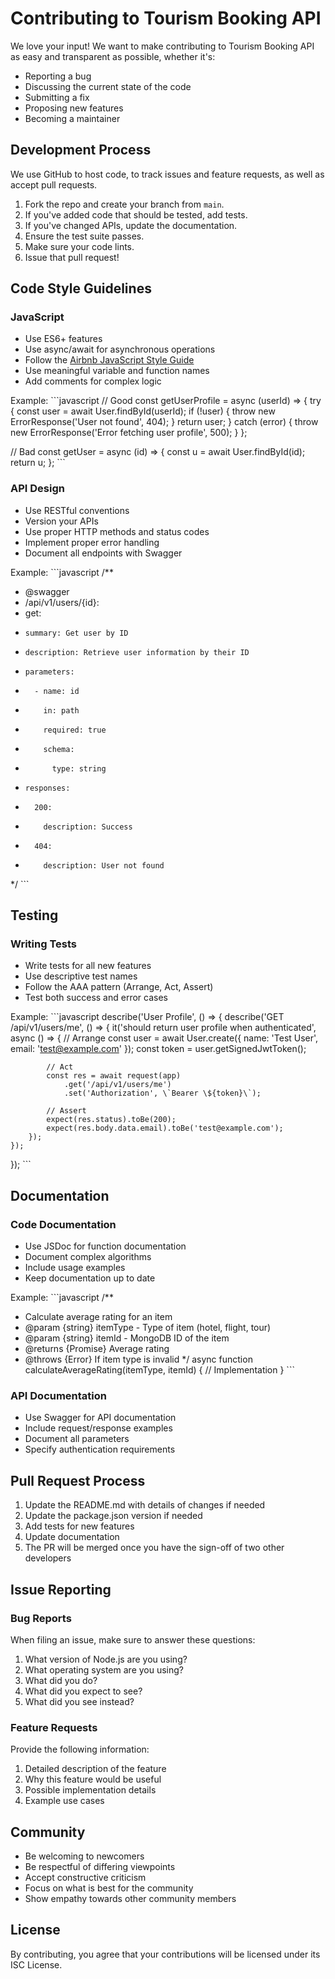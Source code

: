 # Contributing to Tourism Booking API

We love your input! We want to make contributing to Tourism Booking API as easy and transparent as possible, whether it's:

- Reporting a bug
- Discussing the current state of the code
- Submitting a fix
- Proposing new features
- Becoming a maintainer

## Development Process

We use GitHub to host code, to track issues and feature requests, as well as accept pull requests.

1. Fork the repo and create your branch from `main`.
2. If you've added code that should be tested, add tests.
3. If you've changed APIs, update the documentation.
4. Ensure the test suite passes.
5. Make sure your code lints.
6. Issue that pull request!

## Code Style Guidelines

### JavaScript

- Use ES6+ features
- Use async/await for asynchronous operations
- Follow the [Airbnb JavaScript Style Guide](https://github.com/airbnb/javascript)
- Use meaningful variable and function names
- Add comments for complex logic

Example:
\`\`\`javascript
// Good
const getUserProfile = async (userId) => {
    try {
        const user = await User.findById(userId);
        if (!user) {
            throw new ErrorResponse('User not found', 404);
        }
        return user;
    } catch (error) {
        throw new ErrorResponse('Error fetching user profile', 500);
    }
};

// Bad
const getUser = async (id) => {
    const u = await User.findById(id);
    return u;
};
\`\`\`

### API Design

- Use RESTful conventions
- Version your APIs
- Use proper HTTP methods and status codes
- Implement proper error handling
- Document all endpoints with Swagger

Example:
\`\`\`javascript
/**
 * @swagger
 * /api/v1/users/{id}:
 *   get:
 *     summary: Get user by ID
 *     description: Retrieve user information by their ID
 *     parameters:
 *       - name: id
 *         in: path
 *         required: true
 *         schema:
 *           type: string
 *     responses:
 *       200:
 *         description: Success
 *       404:
 *         description: User not found
 */
\`\`\`

## Testing

### Writing Tests

- Write tests for all new features
- Use descriptive test names
- Follow the AAA pattern (Arrange, Act, Assert)
- Test both success and error cases

Example:
\`\`\`javascript
describe('User Profile', () => {
    describe('GET /api/v1/users/me', () => {
        it('should return user profile when authenticated', async () => {
            // Arrange
            const user = await User.create({
                name: 'Test User',
                email: 'test@example.com'
            });
            const token = user.getSignedJwtToken();

            // Act
            const res = await request(app)
                .get('/api/v1/users/me')
                .set('Authorization', \`Bearer \${token}\`);

            // Assert
            expect(res.status).toBe(200);
            expect(res.body.data.email).toBe('test@example.com');
        });
    });
});
\`\`\`

## Documentation

### Code Documentation

- Use JSDoc for function documentation
- Document complex algorithms
- Include usage examples
- Keep documentation up to date

Example:
\`\`\`javascript
/**
 * Calculate average rating for an item
 * @param {string} itemType - Type of item (hotel, flight, tour)
 * @param {string} itemId - MongoDB ID of the item
 * @returns {Promise<number>} Average rating
 * @throws {Error} If item type is invalid
 */
async function calculateAverageRating(itemType, itemId) {
    // Implementation
}
\`\`\`

### API Documentation

- Use Swagger for API documentation
- Include request/response examples
- Document all parameters
- Specify authentication requirements

## Pull Request Process

1. Update the README.md with details of changes if needed
2. Update the package.json version if needed
3. Add tests for new features
4. Update documentation
5. The PR will be merged once you have the sign-off of two other developers

## Issue Reporting

### Bug Reports

When filing an issue, make sure to answer these questions:

1. What version of Node.js are you using?
2. What operating system are you using?
3. What did you do?
4. What did you expect to see?
5. What did you see instead?

### Feature Requests

Provide the following information:

1. Detailed description of the feature
2. Why this feature would be useful
3. Possible implementation details
4. Example use cases

## Community

- Be welcoming to newcomers
- Be respectful of differing viewpoints
- Accept constructive criticism
- Focus on what is best for the community
- Show empathy towards other community members

## License

By contributing, you agree that your contributions will be licensed under its ISC License. 